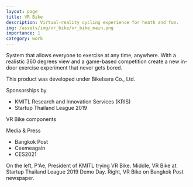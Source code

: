 ```yaml
---
layout: page
title: VR Bike
description: Virtual-reality cycling experience for heath and fun.
img: /assets/img/vr_bike/vr_bike_main.png
importance: 1
category: work
---
```


System that allows everyone to exercise at any time, anywhere. With a realistic 360 degrees view and a game-based competition create a new in-door exercise experiment that never gets bored.

This product was developed under BikeIsara Co., Ltd.

Sponsorships by
 - KMITL Research and Innovation Services (KRIS)
 - Startup Thailand League 2019
<div class="row">
    <div class="col-sm mt-3 mt-md-0">
        <img class="img-fluid rounded z-depth-1" src="{{ '/assets/img/vr_bike/vr_bike_product_diagram.jpg' | relative_url }}" alt="" title="VR_Bike components"/>
    </div>
</div>
<div class="caption">
    VR Bike components
</div>


Media & Press
- Bangkok Post
- Ceemeagain
- CES2021
<div class="row">
    <div class="col-sm mt-3 mt-md-0">
        <img class="img-fluid rounded z-depth-1" src="{{ '/assets/img/vr_bike/vr_bike_p_ae.jpg' | relative_url }}" alt="" title="P'Ae, President of KMITL trying VR Bike"/>
    </div>
    <div class="col-sm mt-3 mt-md-0">
        <img class="img-fluid rounded z-depth-1" src="{{ '/assets/img/vr_bike/vr_bike_stl_2019.jpg' | relative_url }}" alt="" title="VR Bike at Startup Thailand League 2019 Demo Day"/>
    </div>
    <div class="col-sm mt-3 mt-md-0">
        <img class="img-fluid rounded z-depth-1" src="{{ '/assets/img/vr_bike/vr_bike_bangkok_post.jpg' | relative_url }}" alt="" title="VR Bike on Bangkok Post"/>
    </div>
</div>
<div class="caption">
    On the left, P'Ae, President of KMITL trying VR Bike. Middle, VR Bike at Startup Thailand League 2019 Demo Day. Right, VR Bike on Bangkok Post newspaper.
</div>


